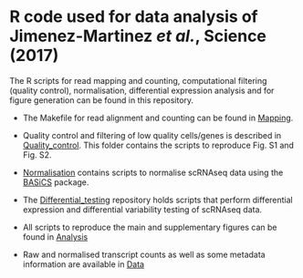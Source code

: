 # R code used for data analysis of Jimenez-Martinez *et al.*, Science (2017)

The R scripts for read mapping and counting, computational filtering (quality control), normalisation, differential expression analysis and for figure generation can be found in this repository. 

* The Makefile for read alignment and counting can be found in [Mapping](../blob/master/Mapping/).

* Quality control and filtering of low quality cells/genes is described in [Quality_control](../blob/master/Quality_control/). This folder contains the scripts to reproduce Fig. S1 and Fig. S2.

* [Normalisation](../blob/master/Normalisation/) contains scripts to normalise scRNAseq data using the [BASiCS](https://github.com/catavallejos/BASiCS) package.

* The [Differential_testing](../blob/master/Differential_testing/) repository holds scripts that perform differential expression and differential variability testing of scRNAseq data.

* All scripts to reproduce the main and supplementary figures can be found in [Analysis]((../blob/master/Analysis/))

* Raw and normalised transcript counts as well as some metadata information are available in [Data]((../blob/master/Data/))

